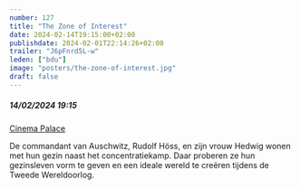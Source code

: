 ```yaml
---
number: 127
title: "The Zone of Interest"
date: 2024-02-14T19:15:00+02:00
publishdate: 2024-02-01T22:14:26+02:00
trailer: "J6pFnrd5L-w"
leden: ["bdu"]
image: "posters/the-zone-of-interest.jpg"
draft: false
---
```


##### 14/02/2024 19:15

[Cinema Palace](https://cinema-palace.be/nl/film/zone-interest)

De commandant van Auschwitz, Rudolf Höss, en zijn vrouw Hedwig wonen met hun gezin naast
het concentratiekamp. Daar proberen ze hun gezinsleven vorm te geven en een ideale
wereld te creëren tijdens de Tweede Wereldoorlog.
<!--more-->
